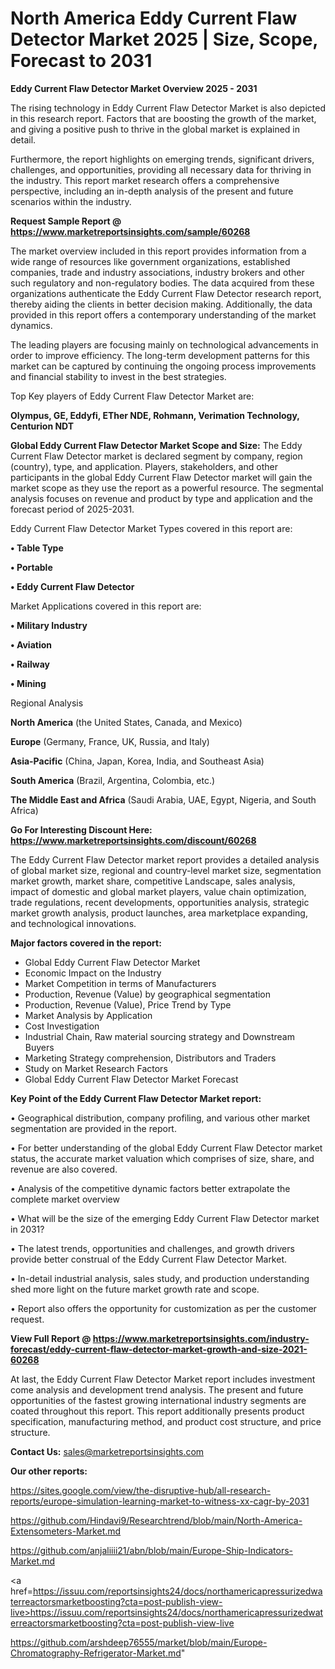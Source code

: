 # North America Eddy Current Flaw Detector Market 2025 | Size, Scope, Forecast to 2031

<Strong> Eddy Current Flaw Detector Market Overview 2025 - 2031</strong>

The rising technology in Eddy Current Flaw Detector Market is also depicted in this research report. Factors that are boosting the growth of the market, and giving a positive push to thrive in the global market is explained in detail.

Furthermore, the report highlights on emerging trends, significant drivers, challenges, and opportunities, providing all necessary data for thriving in the industry. This report market research offers a comprehensive perspective, including an in-depth analysis of the present and future scenarios within the industry.

<strong>Request Sample Report @ <a href=https://www.marketreportsinsights.com/sample/60268>https://www.marketreportsinsights.com/sample/60268</a></strong>

The market overview included in this report provides information from a wide range of resources like government organizations, established companies, trade and industry associations, industry brokers and other such regulatory and non-regulatory bodies. The data acquired from these organizations authenticate the Eddy Current Flaw Detector research report, thereby aiding the clients in better decision making. Additionally, the data provided in this report offers a contemporary understanding of the market dynamics.

The leading players are focusing mainly on technological advancements in order to improve efficiency. The long-term development patterns for this market can be captured by continuing the ongoing process improvements and financial stability to invest in the best strategies.

Top Key players of Eddy Current Flaw Detector Market are:

<strong>Olympus, GE, Eddyfi, ETher NDE, Rohmann, Verimation Technology, Centurion NDT</strong>

<strong><b>Global Eddy Current Flaw Detector Market Scope and Size:</b></strong>
The Eddy Current Flaw Detector market is declared segment by company, region (country), type, and application. Players, stakeholders, and other participants in the global Eddy Current Flaw Detector market will gain the market scope as they use the report as a powerful resource. The segmental analysis focuses on revenue and product by type and application and the forecast period of 2025-2031.

Eddy Current Flaw Detector Market Types covered in this report are:

<strong>• Table Type

• Portable

• Eddy Current Flaw Detector</strong>

Market Applications covered in this report are:

<strong>• Military Industry

• Aviation

• Railway

• Mining</strong> 

Regional Analysis

<strong>North America</strong> (the United States, Canada, and Mexico)

<strong>Europe</strong> (Germany, France, UK, Russia, and Italy)

<strong>Asia-Pacific</strong> (China, Japan, Korea, India, and Southeast Asia)

<strong>South America</strong> (Brazil, Argentina, Colombia, etc.)

<strong>The Middle East and Africa</strong> (Saudi Arabia, UAE, Egypt, Nigeria, and South Africa)

<strong>Go For Interesting Discount Here: <a href=https://www.marketreportsinsights.com/discount/60268>https://www.marketreportsinsights.com/discount/60268</a></strong>

The Eddy Current Flaw Detector market report provides a detailed analysis of global market size, regional and country-level market size, segmentation market growth, market share, competitive Landscape, sales analysis, impact of domestic and global market players, value chain optimization, trade regulations, recent developments, opportunities analysis, strategic market growth analysis, product launches, area marketplace expanding, and technological innovations.

<strong><b>Major factors covered in the report:</b></strong>
<ul>
  <li>Global Eddy Current Flaw Detector Market </li>
  <li>Economic Impact on the Industry</li>
  <li>Market Competition in terms of Manufacturers</li>
  <li>Production, Revenue (Value) by geographical segmentation</li>
  <li>Production, Revenue (Value), Price Trend by Type</li>
  <li>Market Analysis by Application</li>
  <li>Cost Investigation</li>
  <li>Industrial Chain, Raw material sourcing strategy and Downstream Buyers</li>
  <li>Marketing Strategy comprehension, Distributors and Traders</li>
  <li>Study on Market Research Factors</li>
  <li>Global Eddy Current Flaw Detector Market Forecast</li>
</ul>

<strong><b>Key Point of the Eddy Current Flaw Detector Market report:</b></strong>

• Geographical distribution, company profiling, and various other market segmentation are provided in the report.

• For better understanding of the global Eddy Current Flaw Detector market status, the accurate market valuation which comprises of size, share, and revenue are also covered.

• Analysis of the competitive dynamic factors better extrapolate the complete market overview

• What will be the size of the emerging Eddy Current Flaw Detector market in 2031?

• The latest trends, opportunities and challenges, and growth drivers provide better construal of the Eddy Current Flaw Detector Market.

• In-detail industrial analysis, sales study, and production understanding shed more light on the future market growth rate and scope.

• Report also offers the opportunity for customization as per the customer request.

<strong><b>View Full Report @ <a href=https://www.marketreportsinsights.com/industry-forecast/eddy-current-flaw-detector-market-growth-and-size-2021-60268>https://www.marketreportsinsights.com/industry-forecast/eddy-current-flaw-detector-market-growth-and-size-2021-60268</a></b></strong>


At last, the Eddy Current Flaw Detector Market report includes investment come analysis and development trend analysis. The present and future opportunities of the fastest growing international industry segments are coated throughout this report. This report additionally presents product specification, manufacturing method, and product cost structure, and price structure.

<strong>Contact Us:</strong>
sales@marketreportsinsights.com

<strong>Our other reports:</strong>

<a href=https://sites.google.com/view/the-disruptive-hub/all-research-reports/europe-simulation-learning-market-to-witness-xx-cagr-by-2031>https://sites.google.com/view/the-disruptive-hub/all-research-reports/europe-simulation-learning-market-to-witness-xx-cagr-by-2031</a>

<a href=https://github.com/Hindavi9/Researchtrend/blob/main/North-America-Extensometers-Market.md>https://github.com/Hindavi9/Researchtrend/blob/main/North-America-Extensometers-Market.md</a>

<a href=https://github.com/anjaliiii21/abn/blob/main/Europe-Ship-Indicators-Market.md>https://github.com/anjaliiii21/abn/blob/main/Europe-Ship-Indicators-Market.md</a>

<a href=https://issuu.com/reportsinsights24/docs/northamericapressurizedwaterreactorsmarketboosting?cta=post-publish-view-live>https://issuu.com/reportsinsights24/docs/northamericapressurizedwaterreactorsmarketboosting?cta=post-publish-view-live</a>

<a href=https://github.com/arshdeep76555/market/blob/main/Europe-Chromatography-Refrigerator-Market.md>https://github.com/arshdeep76555/market/blob/main/Europe-Chromatography-Refrigerator-Market.md</a>"
